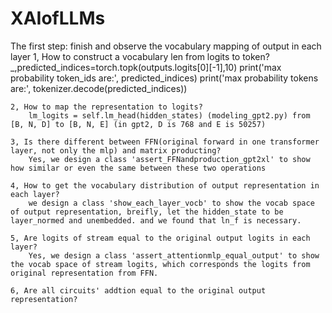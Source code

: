 # XAIofLLMs 

The first step: finish and observe the vocabulary mapping of output in each layer 
    1, How to construct a vocabulary len from logits to token? 
        _,predicted_indices=torch.topk(outputs.logits[0][-1],10)
        print('max probability token_ids are:', predicted_indices)
        print('max probability tokens are:', tokenizer.decode(predicted_indices))

    2, How to map the representation to logits? 
        lm_logits = self.lm_head(hidden_states) (modeling_gpt2.py) from [B, N, D] to [B, N, E] (in gpt2, D is 768 and E is 50257) 

    3, Is there different between FFN(original forward in one transformer layer, not only the mlp) and matrix producting? 
        Yes, we design a class 'assert_FFNandproduction_gpt2xl' to show how similar or even the same between these two operations 

    4, How to get the vocabulary distribution of output representation in each layer? 
        we design a class 'show_each_layer_vocb' to show the vocab space of output representation, breifly, let the hidden_state to be layer_normed and unembedded. and we found that ln_f is necessary. 

    5, Are logits of stream equal to the original output logits in each layer? 
        Yes, we design a class 'assert_attentionmlp_equal_output' to show the vocab space of stream logits, which corresponds the logits from original representation from FFN. 

    6, Are all circuits' addtion equal to the original output representation?  

